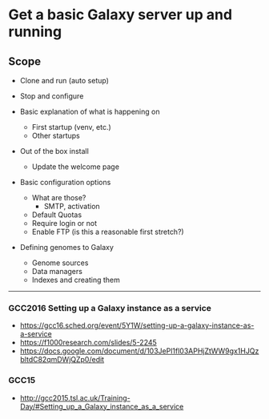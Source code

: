 # Get a basic Galaxy server up and running

## Scope

- Clone and run (auto setup)
- Stop and configure

- Basic explanation of what is happening on
  - First startup (venv, etc.)
  -  Other startups
- Out of the box install
  - Update the welcome page
- Basic configuration options
  - What are those?
    - SMTP, activation
  - Default Quotas
  - Require login or not
  - Enable FTP (is this a reasonable first stretch?)
- Defining genomes to Galaxy
  - Genome sources
  - Data managers
  - Indexes and creating them

---


### GCC2016 Setting up a Galaxy instance as a service

* https://gcc16.sched.org/event/5Y1W/setting-up-a-galaxy-instance-as-a-service
* https://f1000research.com/slides/5-2245
* https://docs.google.com/document/d/103JePl1fl03APHjZtWW9gx1HJQzbltdC82qmDWjQZp0/edit


### GCC15

- http://gcc2015.tsl.ac.uk/Training-Day/#Setting_up_a_Galaxy_instance_as_a_service
